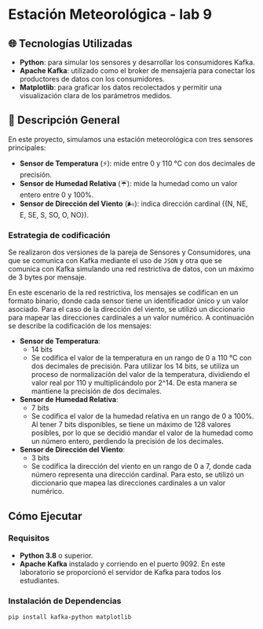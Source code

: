 # Estación Meteorológica - lab 9

## 🌐 Tecnologías Utilizadas

- **Python**: para simular los sensores y desarrollar los consumidores Kafka.
- **Apache Kafka**: utilizado como el broker de mensajería para conectar los productores de datos con los consumidores.
- **Matplotlib**: para graficar los datos recolectados y permitir una visualización clara de los parámetros medidos.

## 🔗 Descripción General

En este proyecto, simulamos una estación meteorológica con tres sensores principales:

- **Sensor de Temperatura** (⚡): mide entre 0 y 110 °C con dos decimales de precisión.
- **Sensor de Humedad Relativa** (☔️): mide la humedad como un valor entero entre 0 y 100%.
- **Sensor de Dirección del Viento** (🌬️): indica dirección cardinal ({N, NE, E, SE, S, SO, O, NO}).

### Estrategia de codificación

Se realizaron dos versiones de la pareja de Sensores y Consumidores, una que se comunica con Kafka mediante el uso de `JSON` y otra que se comunica con Kafka simulando una red restrictiva de datos, con un máximo de 3 bytes por mensaje.

En este escenario de la red restrictiva, los mensajes se codifican en un formato binario, donde cada sensor tiene un identificador único y un valor asociado. Para el caso de la dirección del viento, se utilizó un diccionario para mapear las direcciones cardinales a un valor numérico. A continuación se describe la codificación de los mensajes:

- **Sensor de Temperatura**:
  - 14 bits
  - Se codifica el valor de la temperatura en un rango de 0 a 110 °C con dos decimales de precisión. Para utilizar los 14 bits, se utiliza un proceso de normalización del valor de la temperatura, dividiendo el valor real por 110 y multiplicándolo por 2^14. De esta manera se mantiene la precisión de dos decimales.
- **Sensor de Humedad Relativa**:
  - 7 bits
  - Se codifica el valor de la humedad relativa en un rango de 0 a 100%. Al tener 7 bits disponibles, se tiene un máximo de 128 valores posibles, por lo que se decidió mandar el valor de la humedad como un número entero, perdiendo la precisión de los decimales.
- **Sensor de Dirección del Viento**:
  - 3 bits
  - Se codifica la dirección del viento en un rango de 0 a 7, donde cada número representa una dirección cardinal. Para esto, se utilizó un diccionario que mapea las direcciones cardinales a un valor numérico.  

## Cómo Ejecutar

### Requisitos

- **Python 3.8** o superior.
- **Apache Kafka** instalado y corriendo en el puerto 9092. En este laboratorio se proporcionó el servidor de Kafka para todos los estudiantes.

### Instalación de Dependencias

```bash
pip install kafka-python matplotlib
```

